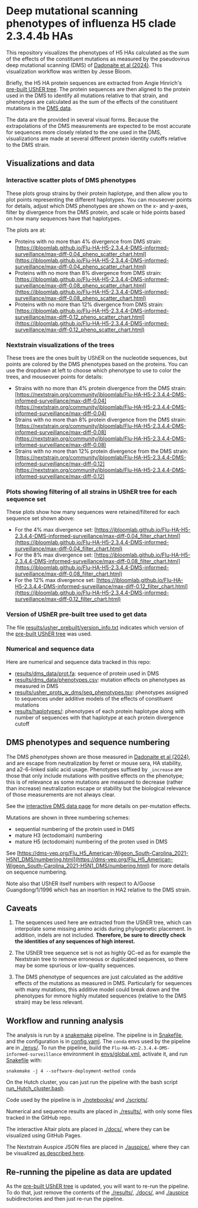 # Deep mutational scanning phenotypes of influenza H5 clade 2.3.4.4b HAs

This repository visualizes the phenotypes of H5 HAs calculated as the sum of the effects of the constituent mutations as measured by the pseudovirus deep mutational scanning (DMS) of [Dadonaite et al (2024)](https://doi.org/10.1101/2024.05.23.595634).
This visualization workflow was written by Jesse Bloom.

Briefly, the H5 HA protein sequences are extracted from Angie Hinrich's [pre-built UShER tree](https://hgdownload.gi.ucsc.edu/hubs/GCF/000/864/105/GCF_000864105.1/UShER_NC_007362.1/).
The protein sequences are then aligned to the protein used in the DMS to identify all mutations relative to that strain, and phenotypes are calculated as the sum of the effects of the constituent mutations in the [DMS data](https://dms-vep.org/Flu_H5_American-Wigeon_South-Carolina_2021-H5N1_DMS/).

The data are the provided in several visual forms.
Because the extrapolations of the DMS measurements are expected to be most accurate for sequences more closely related to the one used in the DMS, visualizations are made at several different protein identity cutoffs relative to the DMS strain.

## Visualizations and data

### Interactive scatter plots of DMS phenotypes
These plots group strains by their protein haplotype, and then allow you to plot points representing the different haplotypes.
You can mouseover points for details, adjust which DMS phenotypes are shown on the x- and y-axes, filter by divergence from the DMS protein, and scale or hide points based on how many sequences have that haplotypes.

The plots are at:

 - Proteins with no more than 4% divergence from DMS strain: [https://jbloomlab.github.io/Flu-HA-H5-2.3.4.4-DMS-informed-surveillance/max-diff-0.04_pheno_scatter_chart.html](https://jbloomlab.github.io/Flu-HA-H5-2.3.4.4-DMS-informed-surveillance/max-diff-0.04_pheno_scatter_chart.html)
 - Proteins with no more than 8% divergence from DMS strain: [https://jbloomlab.github.io/Flu-HA-H5-2.3.4.4-DMS-informed-surveillance/max-diff-0.08_pheno_scatter_chart.html](https://jbloomlab.github.io/Flu-HA-H5-2.3.4.4-DMS-informed-surveillance/max-diff-0.08_pheno_scatter_chart.html)
 - Proteins with no more than 12% divergence from DMS strain: [https://jbloomlab.github.io/Flu-HA-H5-2.3.4.4-DMS-informed-surveillance/max-diff-0.12_pheno_scatter_chart.html](https://jbloomlab.github.io/Flu-HA-H5-2.3.4.4-DMS-informed-surveillance/max-diff-0.12_pheno_scatter_chart.html)

### Nextstrain visualizations of the trees
These trees are the ones built by UShER on the nucleotide sequences, but points are colored by the DMS phenotypes based on the proteins.
You can use the dropdown at left to choose which phenotype to use to color the trees, and mouseover points for details:

  - Strains with no more than 4% protein divergence from the DMS strain: [https://nextstrain.org/community/jbloomlab/Flu-HA-H5-2.3.4.4-DMS-informed-surveillance/max-diff-0.04](https://nextstrain.org/community/jbloomlab/Flu-HA-H5-2.3.4.4-DMS-informed-surveillance/max-diff-0.04)
  - Strains with no more than 8% protein divergence from the DMS strain: [https://nextstrain.org/community/jbloomlab/Flu-HA-H5-2.3.4.4-DMS-informed-surveillance/max-diff-0.08](https://nextstrain.org/community/jbloomlab/Flu-HA-H5-2.3.4.4-DMS-informed-surveillance/max-diff-0.08)
  - Strains with no more than 12% protein divergence from the DMS strain: [https://nextstrain.org/community/jbloomlab/Flu-HA-H5-2.3.4.4-DMS-informed-surveillance/max-diff-0.12](https://nextstrain.org/community/jbloomlab/Flu-HA-H5-2.3.4.4-DMS-informed-surveillance/max-diff-0.12)

### Plots showing filtering of all strains in UShER tree for each sequence set
These plots show how many sequences were retained/filtered for each sequence set shown above:

  - For the 4% max divergence set: [https://jbloomlab.github.io/Flu-HA-H5-2.3.4.4-DMS-informed-surveillance/max-diff-0.04_filter_chart.html](https://jbloomlab.github.io/Flu-HA-H5-2.3.4.4-DMS-informed-surveillance/max-diff-0.04_filter_chart.html)
  - For the 8% max divergence set: [https://jbloomlab.github.io/Flu-HA-H5-2.3.4.4-DMS-informed-surveillance/max-diff-0.08_filter_chart.html](https://jbloomlab.github.io/Flu-HA-H5-2.3.4.4-DMS-informed-surveillance/max-diff-0.08_filter_chart.html)
  - For the 12% max divergence set: [https://jbloomlab.github.io/Flu-HA-H5-2.3.4.4-DMS-informed-surveillance/max-diff-0.12_filter_chart.html](https://jbloomlab.github.io/Flu-HA-H5-2.3.4.4-DMS-informed-surveillance/max-diff-0.12_filter_chart.html)

### Version of UShER pre-built tree used to get data
The file [results/usher_prebuilt/version_info.txt](results/usher_prebuilt/version_info.txt) indicates which version of the [pre-built UShER tree](https://hgdownload.gi.ucsc.edu/hubs/GCF/000/864/105/GCF_000864105.1/UShER_NC_007362.1/) was used.

### Numerical and sequence data
Here are numerical and sequence data tracked in this repo:

 - [results/dms_data/prot.fa](results/dms_data/prot.fa): sequence of protein used in DMS
 - [results/dms_data/phenotypes.csv](results/dms_data/phenotypes.csv): mutation effects on phenotypes as measured in DMS
 - [results/usher_prots_w_dms/seq_phenotypes.tsv](results/usher_prots_w_dms/seq_phenotypes.tsv): phenotypes assigned to sequences under additive models of the effects of constituent mutations
 - [results/haplotypes/](results/haplotypes): phenotypes of each protein haplotype along with number of sequences with that haplotype at each protein divergence cutoff

## DMS phenotypes and sequence numbering
The DMS phenotypes shown are those measured in [Dadonaite et al (2024)](https://doi.org/10.1101/2024.05.23.595634), and are escape from neutralization by ferret or mouse sera, HA stability, and a2-6-linked sialic acid usage.
Phenotypes suffixed by `_increase` are those that only include mutations with positive effects on the phenotype; this is of relevance as some mutations are measured to decrease (rather than increase) neutralization escape or stability but the biological relevance of those measurements are not always clear.

See the [interactive DMS data page](https://dms-vep.org/Flu_H5_American-Wigeon_South-Carolina_2021-H5N1_DMS/) for more details on per-mutation effects.

Mutations are shown in three numbering schemes:
 - sequential numbering of the protein used in DMS
 - mature H3 (ectodomain) numbering
 - mature H5 (ectodomain) numbering of the proten used in DMS

See [https://dms-vep.org/Flu_H5_American-Wigeon_South-Carolina_2021-H5N1_DMS/numbering.html](https://dms-vep.org/Flu_H5_American-Wigeon_South-Carolina_2021-H5N1_DMS/numbering.html) for more details on sequence numbering.

Note also that UShER itself numbers with respect to A/Goose Guangdong/1/1996 which has an insertion in HA2 relative to the DMS strain.

## Caveats

1. The sequences used here are extracted from the UShER tree, which can interpolate some missing amino acids during phylogenetic placement. In addition, indels are not included. **Therefore, be sure to directly check the identities of any sequences of high interest.**

2. The UShER tree sequence set is not as highly QC-ed as for example the Nextstrain tree to remove erroneous or duplicated sequences, so there may be some spurious or low-quality sequences.

3. The DMS phenotype of sequences are just calculated as the additive effects of the mutations as measured in DMS. Particularly for sequences with many mutations, this additive model could break down and the phenotypes for mmore highly mutated sequences (relative to the DMS strain) may be less relevant.

## Workflow and running analysis
The analysis is run by a [snakemake](https://snakemake.readthedocs.io/) pipeline.
The pipeline is in [Snakefile](Snakefile), and the configuration is in [config.yaml](config.yaml).
The `conda` envs used by the pipeline are in [./envs/](envs).
To run the pipeline, build the `Flu-HA-H5-2.3.4.4-DMS-informed-surveillance` environment in [envs/global.yml](envs/global.yml), activate it, and run [Snakefile](Snakefile) with:

    snakemake -j 4 --software-deployment-method conda

On the Hutch cluster, you can just run the pipeline with the bash script [run_Hutch_cluster.bash](run_Hutch_cluster.bash).

Code used by the pipeline is in [./notebooks/](notebooks) and [./scripts/](scripts).

Numerical and sequence results are placed in [./results/](results), with only some files tracked in the GitHub repo.

The interactive Altair plots are placed in [./docs/](docs), where they can be visualized using GitHub Pages.

The Nextstrain Auspice JSON files are placed in [./auspice/](auspice), where they can be visualized [as described here](https://docs.nextstrain.org/en/latest/guides/share/community-builds.html).

## Re-running the pipeline as data are updated
As the [pre-built UShER tree](https://hgdownload.gi.ucsc.edu/hubs/GCF/000/864/105/GCF_000864105.1/UShER_NC_007362.1/) is updated, you will want to re-run the pipeline.
To do that, just remove the contents of the [./results/](results), [./docs/](docs), and [./auspice](auspice) subidirectories and then just re-run the pipeline.
